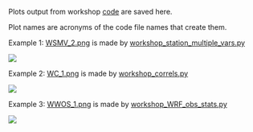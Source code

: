 Plots output from workshop [code](https://github.com/ellendyer/python_workshop/tree/main/code) are saved here.

Plot names are acronyms of the code file names that create them.

Example 1: [WSMV_2.png](https://github.com/ellendyer/python_workshop/blob/main/plots/WSMV_2.png) is made by [workshop_station_multiple_vars.py](https://github.com/ellendyer/python_workshop/blob/main/code/workshop_station_multiple_vars.py)

![](https://github.com/ellendyer/python_workshop/blob/main/plots/WSMV_2.png)

Example 2: [WC_1.png](https://github.com/ellendyer/python_workshop/blob/main/plots/WC_1.png) is made by [workshop_correls.py](https://github.com/ellendyer/python_workshop/blob/main/code/workshop_correls.py)

![](https://github.com/ellendyer/python_workshop/blob/main/plots/WC_1.png)

Example 3: [WWOS_1.png](https://github.com/ellendyer/python_workshop/blob/main/plots/WWOS_1.png) is made by [workshop_WRF_obs_stats.py](https://github.com/ellendyer/python_workshop/blob/main/code/workshop_WRF_obs_stats.py)

![](https://github.com/ellendyer/python_workshop/blob/main/plots/WWOS_1.png)
